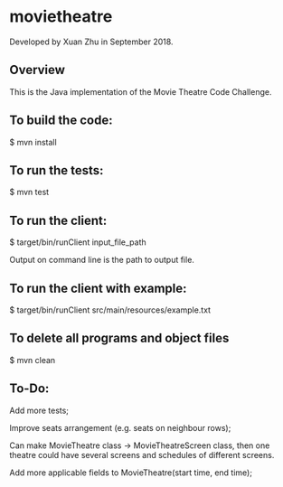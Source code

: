 # movietheatre
Developed by Xuan Zhu in September 2018.

## Overview

This is the Java implementation of the Movie Theatre Code Challenge.

## To build the code:

$ mvn install

## To run the tests:

$ mvn test

## To run the client:

$ target/bin/runClient input_file_path

Output on command line is the path to output file.

## To run the client with example:

$ target/bin/runClient src/main/resources/example.txt

## To delete all programs and object files

$ mvn clean

## To-Do:
Add more tests;

Improve seats arrangement (e.g. seats on neighbour rows);

Can make MovieTheatre class -> MovieTheatreScreen class,
then one theatre could have several screens
and schedules of different screens.

Add more applicable fields to MovieTheatre(start time, end time);
